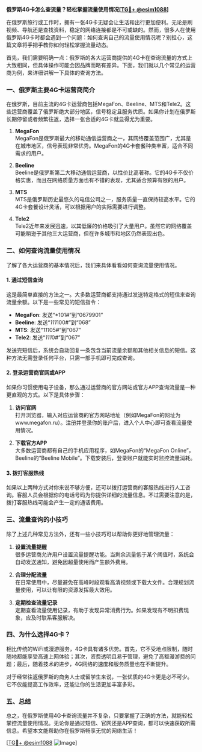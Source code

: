 **俄罗斯4G卡怎么查流量？轻松掌握流量使用情况[[TG💪+ @esim1088](https://t.me/s/esim1088)]**

在俄罗斯旅行或工作时，拥有一张4G卡无疑会让生活和出行更加便利。无论是刷视频、导航还是查找资料，稳定的网络连接都是不可或缺的。然而，很多人在使用俄罗斯4G卡时都会遇到一个问题：如何查询自己的流量使用情况呢？别担心，这篇文章将手把手教你如何轻松掌握流量动态。

首先，我们需要明确一点：俄罗斯的各大运营商提供的4G卡在查询流量的方式上大致相同，但具体操作可能会因品牌而略有差异。下面，我们就以几个常见的运营商为例，来详细讲解一下具体的查询方法。

### **一、俄罗斯主要4G卡运营商简介**

在俄罗斯，目前主流的4G卡运营商包括MegaFon、Beeline、MTS和Tele2。这些运营商覆盖了俄罗斯绝大部分地区，信号稳定且服务优质。如果你计划在俄罗斯长期停留或者频繁往返，选择一张合适的4G卡就显得尤为重要。

1. **MegaFon**  
   MegaFon是俄罗斯最大的移动通信运营商之一，其网络覆盖范围广，尤其是在城市地区，信号表现非常优秀。MegaFon的4G卡套餐种类丰富，适合不同需求的用户。

2. **Beeline**  
   Beeline是俄罗斯第二大移动通信运营商，以性价比高著称。它的4G卡不仅价格实惠，而且在网络质量方面也有不错的表现，尤其适合预算有限的用户。

3. **MTS**  
   MTS是俄罗斯历史最悠久的电信公司之一，服务质量一直保持较高水平。它的4G卡套餐设计灵活，可以根据用户的实际需要进行调整。

4. **Tele2**  
   Tele2近年来发展迅速，以其低廉的价格吸引了大量用户。虽然它的网络覆盖可能稍逊于其他三大运营商，但在许多城市和地区仍然表现出色。

### **二、如何查询流量使用情况**

了解了各大运营商的基本情况后，我们来具体看看如何查询流量使用情况。

#### **1. 通过短信查询**
这是最简单直接的方法之一。大多数运营商都支持通过发送特定格式的短信来查询流量余额。以下是一些常见的短信指令：

- **MegaFon**: 发送“*101#”到“0679901”
- **Beeline**: 发送“*111*100#”到“068”
- **MTS**: 发送“*111*05#”到“067”
- **Tele2**: 发送“*111*0#”到“067”

发送完短信后，系统会自动回复一条包含当前流量余额和其他相关信息的短信。这种方法无需登录任何平台，只需一部手机即可完成查询。

#### **2. 登录运营商官网或APP**
如果你习惯使用电子设备，那么通过运营商的官方网站或官方APP查询流量是一种更直观的方式。以下是具体步骤：

1. **访问官网**  
   打开浏览器，输入对应运营商的官方网站地址（例如MegaFon的网址为www.megafon.ru）。注册并登录你的账户后，进入个人中心即可查看流量使用情况。

2. **下载官方APP**  
   大多数运营商都有自己的手机应用程序，如MegaFon的“MegaFon Online”，Beeline的“Beeline Mobile”。下载安装后，登录账户就能实时监控流量消耗。

#### **3. 拨打客服热线**
如果以上两种方式对你来说不够方便，还可以拨打运营商的客服热线进行人工咨询。客服人员会根据你的电话号码为你提供详细的流量信息。不过需要注意的是，拨打客服热线可能会产生一定的通话费用。

### **三、流量查询的小技巧**

除了上述几种常见方法外，还有一些小技巧可以帮助你更好地管理流量：

1. **设置流量提醒**  
   很多运营商允许用户设置流量提醒功能。当剩余流量低于某个阈值时，系统会自动发送通知，避免因超量使用而产生额外费用。

2. **合理分配流量**  
   在日常使用中，尽量避免在高峰时段观看高清视频或下载大文件。合理规划流量使用，可以让有限的资源发挥最大效用。

3. **定期检查流量记录**  
   定期查看流量使用记录，有助于发现异常消费行为。如果发现有不明扣费现象，应及时联系客服解决。

### **四、为什么选择4G卡？**

相比传统的WiFi或漫游服务，4G卡具有诸多优势。首先，它不受地点限制，随时随地都能享受高速上网体验；其次，资费透明且易于管理，避免了高额漫游费的问题；最后，随着技术的进步，4G网络的速度和服务质量也在不断提升。

对于经常往返俄罗斯的商务人士或留学生来说，一张优质的4G卡更是必不可少。它不仅能提高工作效率，还能让你的生活更加丰富多彩。

### **五、总结**

总之，在俄罗斯使用4G卡查询流量并不复杂，只要掌握了正确的方法，就能轻松掌控流量使用情况。无论你是通过短信、官网还是APP查询，都可以快速获取所需信息。希望本文能帮助你在俄罗斯畅享无忧的网络生活！

[[TG💪+ @esim1088](https://t.me/s/esim1088) ![Image](https://i.postimg.cc/4NQfJmqS/Snipaste-2025-05-13-00-14-12.png)]
